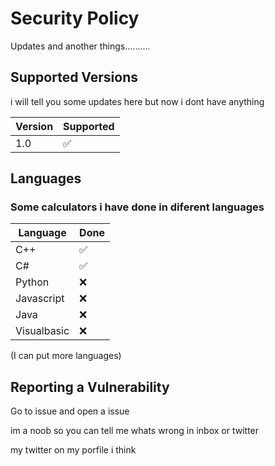 # Security Policy

Updates and another things..........

## Supported Versions

i will tell you some updates here but now i dont have anything


| Version | Supported          | 
| ------- | ------------------ | 
| 1.0     | :white_check_mark: | 


## Languages

### Some calculators i have done in diferent languages

|Language | Done |
|---------|---------------|
| C++         | :white_check_mark:|
| C#          | :white_check_mark: |
| Python      | :x: |
| Javascript  | :x: |
| Java        | :x: |
| Visualbasic | :x: |

(I can put more languages)

## Reporting a Vulnerability
Go to issue and open a issue

im a noob so you can tell me whats wrong in inbox or twitter

my twitter on my porfile i think
